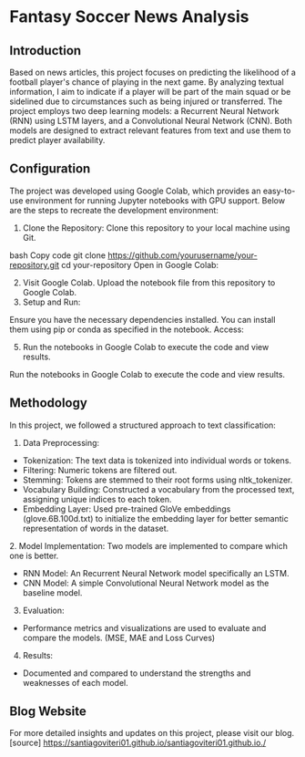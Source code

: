 
# Fantasy Soccer News Analysis
## Introduction
Based on news articles, this project focuses on predicting the likelihood of a football player's chance of playing in the next game. By analyzing textual information, I aim to indicate if a player will be part of the main squad or be sidelined due to circumstances such as being injured or transferred. The project employs two deep learning models: a Recurrent Neural Network (RNN) using LSTM layers, and a Convolutional Neural Network (CNN). Both models are designed to extract relevant features from text and use them to predict player availability. 

## Configuration
The project was developed using Google Colab, which provides an easy-to-use environment for running Jupyter notebooks with GPU support. Below are the steps to recreate the development environment:

1. Clone the Repository: Clone this repository to your local machine using Git.

bash
Copy code
git clone https://github.com/yourusername/your-repository.git
cd your-repository
Open in Google Colab:

2. Visit Google Colab.
Upload the notebook file from this repository to Google Colab.
3. Setup and Run:

Ensure you have the necessary dependencies installed. You can install them using pip or conda as specified in the notebook.
Access:

5. Run the notebooks in Google Colab to execute the code and view results.

Run the notebooks in Google Colab to execute the code and view results.
## Methodology
In this project, we followed a structured approach to text classification:

1. Data Preprocessing:

- Tokenization: The text data is tokenized into individual words or tokens.
- Filtering: Numeric tokens are filtered out.
- Stemming: Tokens are stemmed to their root forms using nltk_tokenizer.
- Vocabulary Building: Constructed a vocabulary from the processed text, assigning unique indices to each token.
- Embedding Layer: Used pre-trained GloVe embeddings (glove.6B.100d.txt) to initialize the embedding layer for better semantic representation of words in the dataset.
   
2. Model Implementation:
Two models are implemented to compare which one is better. 
- RNN Model: An Recurrent Neural Network model specifically an LSTM.
- CNN Model: A simple Convolutional Neural Network model as the baseline model.
3. Evaluation:
- Performance metrics and visualizations are used to evaluate and compare the models. (MSE, MAE and Loss Curves)
4. Results:
- Documented and compared to understand the strengths and weaknesses of each model.

## Blog Website
For more detailed insights and updates on this project, please visit our blog. [source] https://santiagoviteri01.github.io/santiagoviteri01.github.io./



